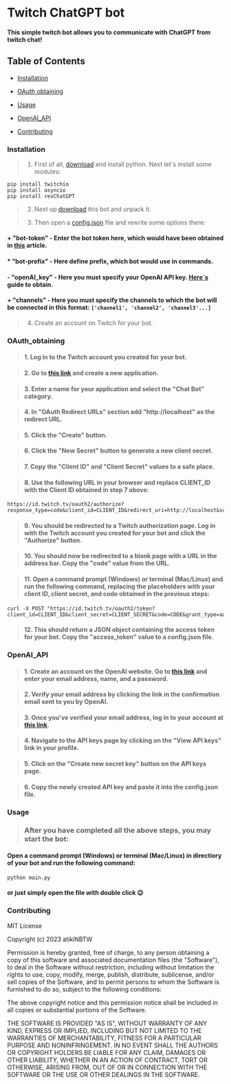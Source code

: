 # Twitch ChatGPT bot

#### This simple twitch bot allows you to communicate with ChatGPT from twitch chat!

## Table of Contents
    
   + [Installation](#Installation)
   * [OAuth obtaining](#OAuth_obtaining)
   - [Usage](#Contributing)
   + [OpenAI_API](#OpenAI_API)
   * [Contributing](#Contributing)

### Installation

> 1. First of all, [download](https://www.python.org/downloads/) and install python. Next let\`s install some modules:
```
pip install twitchio
pip install asyncio
pip install revChatGPT
```
> 2. Next up [download](https://github.com/atikiNBTW/twitch-chatgpt-bot/archive/refs/heads/main.zip) this bot and unpack it.

> 3. Then open a [config.json](/config.json) file and rewrite some options there:
  #### + "bot-token" - Enter the bot token here, which would have been obtained in [this](#OAuth_obtaining) article.
  #### * "bot-prefix" - Here define prefix, which bot would use in commands.
  #### - "openAI_key" - Here you must specify your OpenAI API key. [Here\`s](#OpenAI_API) guide to obtain.
  #### + "channels" - Here you must specify the channels to which the bot will be connected in this format: ```['channel1', 'channel2', 'channel3'...]```

> 4. Create an account on Twitch for your bot.

### OAuth_obtaining

> #### 1. Log in to the Twitch account you created for your bot.

> #### 2. Go to [this link](https://dev.twitch.tv/console/apps/create) and create a new application.

> #### 3. Enter a name for your application and select the "Chat Bot" category.

> #### 4. In "OAuth Redirect URLs" section add "http://localhost" as the redirect URL.

> #### 5. Click the "Create" button.

> #### 6. Click the "New Secret" button to generate a new client secret.

> #### 7. Copy the "Client ID" and "Client Secret" values to a safe place.

> #### 8. Use the following URL in your browser and replace CLIENT_ID with the Client ID obtained in step 7 above:
```
https://id.twitch.tv/oauth2/authorize?response_type=code&client_id=CLIENT_ID&redirect_uri=http://localhost&scope=chat:read+chat:edit
```

> #### 9. You should be redirected to a Twitch authorization page. Log in with the Twitch account you created for your bot and click the "Authorize" button.

> #### 10. You should now be redirected to a blank page with a URL in the address bar. Copy the "code" value from the URL.

> #### 11. Open a command prompt (Windows) or terminal (Mac/Linux) and run the following command, replacing the placeholders with your client ID, client secret, and code obtained in the previous steps: 
```
curl -X POST "https://id.twitch.tv/oauth2/token?client_id=CLIENT_ID&client_secret=CLIENT_SECRET&code=CODE&grant_type=authorization_code&redirect_uri=http://localhost"
```
> #### 12. This should return a JSON object containing the access token for your bot. Copy the "access_token" value to a config.json file.

### OpenAI_API

> #### 1. Create an account on the OpenAI website. Go to [this link](https://beta.openai.com/signup/) and enter your email address, name, and a password.

> #### 2. Verify your email address by clicking the link in the confirmation email sent to you by OpenAI.

> #### 3. Once you've verified your email address, log in to your account at [this link](https://beta.openai.com/login/).

> #### 4. Navigate to the API keys page by clicking on the "View API keys" link in your profile.

> #### 5. Click on the "Create new secret key" button on the API keys page.

> #### 6. Copy the newly created API key and paste it into the config.json file.

### Usage

> ### After you have completed all the above steps, you may start the bot:

#### Open a command prompt (Windows) or terminal (Mac/Linux) in directiory of your bot and run the following command:
```
python main.py
```
#### or just simply open the file with double click 😉

### Contributing
MIT License

Copyright (c) 2023 atikiNBTW

Permission is hereby granted, free of charge, to any person obtaining a copy
of this software and associated documentation files (the "Software"), to deal
in the Software without restriction, including without limitation the rights
to use, copy, modify, merge, publish, distribute, sublicense, and/or sell
copies of the Software, and to permit persons to whom the Software is
furnished to do so, subject to the following conditions:

The above copyright notice and this permission notice shall be included in all
copies or substantial portions of the Software.

THE SOFTWARE IS PROVIDED "AS IS", WITHOUT WARRANTY OF ANY KIND, EXPRESS OR
IMPLIED, INCLUDING BUT NOT LIMITED TO THE WARRANTIES OF MERCHANTABILITY,
FITNESS FOR A PARTICULAR PURPOSE AND NONINFRINGEMENT. IN NO EVENT SHALL THE
AUTHORS OR COPYRIGHT HOLDERS BE LIABLE FOR ANY CLAIM, DAMAGES OR OTHER
LIABILITY, WHETHER IN AN ACTION OF CONTRACT, TORT OR OTHERWISE, ARISING FROM,
OUT OF OR IN CONNECTION WITH THE SOFTWARE OR THE USE OR OTHER DEALINGS IN THE
SOFTWARE.
